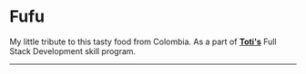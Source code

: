 # Fufu

My little tribute to this tasty food from Colombia. As a part of **[Toti's](https://blog.carreiras.totidiversidade.com.br/)** Full Stack Development skill program.

---
